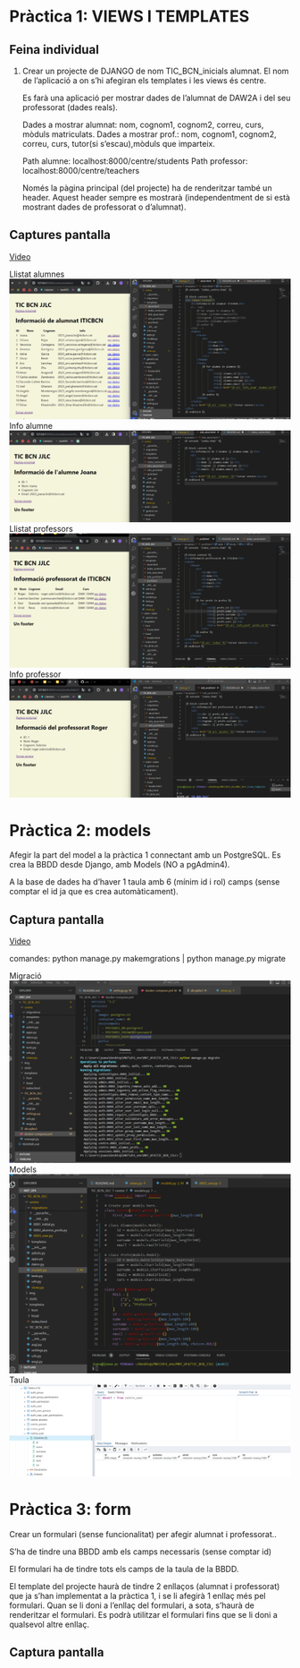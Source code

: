 # Pràctica 1: VIEWS I TEMPLATES

## Feina individual
1. Crear un projecte de DJANGO de nom TIC_BCN_inicials alumnat. 
    El nom de l’aplicació a on s’hi afegiran els templates i les views és centre.

    Es farà una aplicació per mostrar dades de l’alumnat de DAW2A i del seu professorat (dades reals).

    Dades a mostrar alumnat: nom, cognom1, cognom2, correu, curs, mòduls matriculats.
    Dades a mostrar prof.: nom, cognom1, cognom2, correu, curs, tutor(si s’escau),mòduls que imparteix.

    Path alumne: localhost:8000/centre/students
    Path professor: localhost:8000/centre/teachers

    Només la pàgina principal (del projecte) ha de renderitzar també un header. Aquest header sempre es mostrarà (independentment de si està mostrant dades de professorat o d’alumnat).

## Captures pantalla
[Video](https://drive.google.com/file/d/1jIkzvrFWLZFM-BKOpgkM8RROPbVAOziy/view?usp=drive_link)

Llistat alumnes
![centres/students](TIC_BCN_JJLC/img/alumnes.png)
Info alumne
![centres/students](TIC_BCN_JJLC/img/alumn.png)
Llistat professors
![centres/students](TIC_BCN_JJLC/img/profess.png)
Info professor
![centres/students](TIC_BCN_JJLC/img/profe.png)

# Pràctica 2: models
Afegir la part del model a la pràctica 1 connectant amb un PostgreSQL. Es crea la BBDD desde Django, amb Models (NO a pgAdmin4).

A la base de dades ha d’haver 1 taula amb 6 (mínim id i rol) camps (sense comptar el id ja que es crea automàticament).

## Captura pantalla
[Video](https://drive.google.com/file/d/1gsQxlekg3KyRQSXjvlsIuMHRu8xVV-RX/view?usp=drive_link)

comandes: python manage.py makemgrations | python manage.py migrate

Migració
![Migracio](TIC_BCN_JJLC/img/migrate.png)
Models
![Models](TIC_BCN_JJLC/img/models.png)
Taula
![Tablas](TIC_BCN_JJLC/img/tablas.png)

# Pràctica 3: form
Crear un formulari (sense funcionalitat) per afegir alumnat i professorat..

S’ha de tindre una BBDD amb els camps necessaris (sense comptar id)

El formulari ha de tindre tots els camps de la taula de la BBDD.
    
El template del projecte haurà de tindre 2 enllaços (alumnat i professorat) que ja s’han implementat a la pràctica 1, i se li afegirà 1 enllaç més pel formulari. Quan se li doni a l’enllaç del formulari, a sota, s’haurà de renderitzar el formulari. Es podrà utilitzar el formulari fins que se li doni a qualsevol altre enllaç.

## Captura pantalla